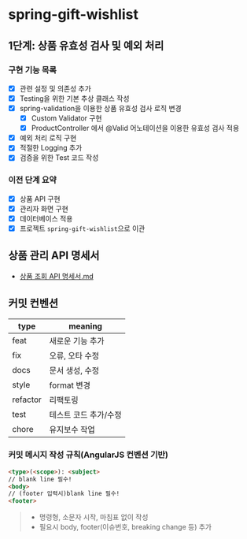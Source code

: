 # spring-gift-wishlist

## 1단계: 상품 유효성 검사 및 예외 처리

### 구현 기능 목록

+ [X] 관련 설정 및 의존성 추가
+ [X] Testing을 위한 기본 추상 클래스 작성
+ [X] spring-validation을 이용한 상품 유효성 검사 로직 변경
  + [X] Custom Validator 구현
  + [X] ProductController 에서 @Valid 어노테이션을 이용한 유효성 검사 적용
+ [X] 예외 처리 로직 구현
+ [X] 적절한 Logging 추가
+ [X] 검증을 위한 Test 코드 작성

### 이전 단계 요약

+ [X] 상품 API 구현
+ [X] 관리자 화면 구현
+ [X] 데이터베이스 적용
+ [X] 프로젝트 `spring-gift-wishlist`으로 이관

## 상품 관리 API 명세서

- [상품 조회 API 명세서.md](document/%EC%83%81%ED%92%88%20%EC%A1%B0%ED%9A%8C%20API%20%EB%AA%85%EC%84%B8%EC%84%9C.md)



## 커밋 컨벤션

| type     | meaning      |
|----------|--------------|
| feat     | 새로운 기능 추가    |
| fix      | 오류, 오타 수정    |
| docs     | 문서 생성, 수정    |
| style    | format 변경    |
| refactor | 리팩토링         |
| test     | 테스트 코드 추가/수정 |
| chore    | 유지보수 작업      |

### 커밋 메시지 작성 규칙(AngularJS 컨벤션 기반)

```md
<type>(<scope>): <subject>
// blank line 필수!
<body>
// (footer 입력시)blank line 필수!
<footer>
```
> + 명령형, 소문자 시작, 마침표 없이 작성
> + 필요시 body, footer(이슈번호, breaking change 등) 추가